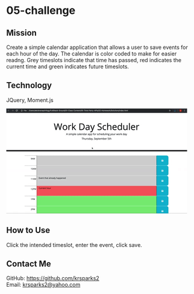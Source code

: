# 05-challenge

## Mission
Create a simple calendar application that allows a user to save events for each hour of the day.  The calendar is color coded to make for easier readng.  Grey timeslots indicate that time has passed, red indicates the current time and green indicates future timeslots.

## Technology
JQuery, Moment.js

![A user clicks on slots on the color-coded calendar and edits the events.](./assets/demo.gif)

## How to Use
Click the intended timeslot, enter the event, click save.

## Contact Me
GitHub: <https://github.com/krsparks2>  
Email: krsparks2@yahoo.com